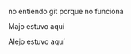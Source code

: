 <!-- README intentionally emptied -->

no entiendo git porque no funciona

Majo estuvo aquí 

Alejo estuvo aquí

